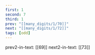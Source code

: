 ```yaml
---
first: 1
second: 7
third: 1
prev: "[[many_digits/1/70]]"
next: "[[many_digits/1/72]]"
tags: [odd]
---
```

prev2-in-text: [[69]]
next2-in-text: [[73]]
